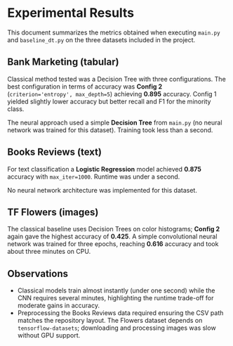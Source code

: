 # Experimental Results

This document summarizes the metrics obtained when executing `main.py` and `baseline_dt.py` on the three datasets included in the project.

## Bank Marketing (tabular)

Classical method tested was a Decision Tree with three configurations. The best configuration in terms of accuracy was **Config 2** (`criterion='entropy', max_depth=5`) achieving **0.895** accuracy. Config 1 yielded slightly lower accuracy but better recall and F1 for the minority class.

The neural approach used a simple **Decision Tree** from `main.py` (no neural network was trained for this dataset). Training took less than a second.

## Books Reviews (text)

For text classification a **Logistic Regression** model achieved **0.875** accuracy with `max_iter=1000`. Runtime was under a second.

No neural network architecture was implemented for this dataset.

## TF Flowers (images)

The classical baseline uses Decision Trees on color histograms; **Config 2** again gave the highest accuracy of **0.425**. A simple convolutional neural network was trained for three epochs, reaching **0.616** accuracy and took about three minutes on CPU.

## Observations

- Classical models train almost instantly (under one second) while the CNN requires several minutes, highlighting the runtime trade-off for moderate gains in accuracy.
- Preprocessing the Books Reviews data required ensuring the CSV path matches the repository layout. The Flowers dataset depends on `tensorflow-datasets`; downloading and processing images was slow without GPU support.

